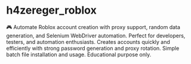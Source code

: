 # h4zereger_roblox
🎮 Automate Roblox account creation with proxy support, random data generation, and Selenium WebDriver automation. Perfect for developers, testers, and automation enthusiasts. Creates accounts quickly and efficiently with strong password generation and proxy rotation. Simple batch file installation and usage. Educational purpose only.
